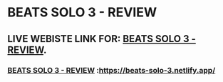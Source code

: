 # BEATS SOLO 3 - REVIEW

## LIVE WEBISTE LINK FOR: [BEATS SOLO 3 - REVIEW](https://beats-solo-3.netlify.app/).

### [BEATS SOLO 3 - REVIEW](https://beats-solo-3.netlify.app/) :https://beats-solo-3.netlify.app/
